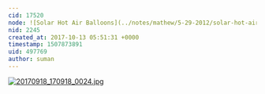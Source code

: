 ```yaml
---
cid: 17520
node: ![Solar Hot Air Balloons](../notes/mathew/5-29-2012/solar-hot-air-balloons)
nid: 2245
created_at: 2017-10-13 05:51:31 +0000
timestamp: 1507873891
uid: 497769
author: suman
---
```


[![20170918_170918_0024.jpg](https://publiclab.org/system/images/photos/000/021/928/large/20170918_170918_0024.jpg)](https://publiclab.org/system/images/photos/000/021/928/original/20170918_170918_0024.jpg)

